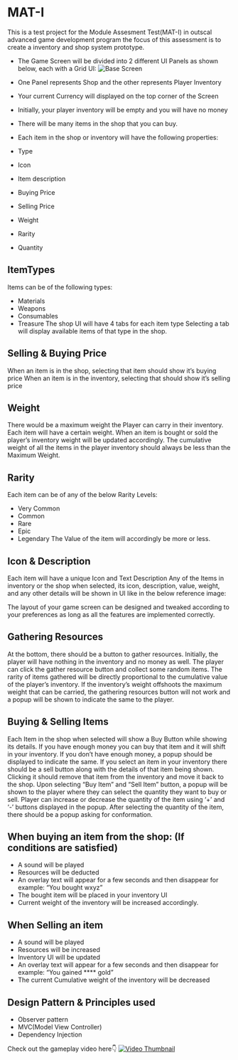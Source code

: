 # MAT-I
This is a test project for the Module Assesment Test(MAT-I) in outscal advanced game development program the focus of this assessment is to create a inventory and shop system prototype.
* The Game Screen will be divided into 2 different UI Panels as shown below, each with a Grid UI:
![Base Screen](https://github.com/RagulPrasadG/MAT-I/assets/61055516/ad21d5a1-7390-4ea1-a559-d97401cb7b0b)
* One Panel represents Shop and the other represents Player Inventory
* Your current Currency will displayed on the top corner of the Screen
* Initially, your player inventory will be empty and you will have no money
* There will be many items in the shop that you can buy.
  
* Each item in the shop or inventory will have the following properties:
 * Type
 * Icon
 * Item description
 * Buying Price
 * Selling Price
 * Weight
 * Rarity
 * Quantity

<h2>ItemTypes</h2>
  
Items can be of the following types:
* Materials
* Weapons
* Consumables
* Treasure
The shop UI will have 4 tabs for each item type
Selecting a tab will display available items of that type in the shop.


<h2>Selling & Buying Price</h2>

When an item is in the shop, selecting that item should show it’s buying price
When an item is in the inventory, selecting that should show it’s selling price


<h2>Weight</h2>

There would be a maximum weight the Player can carry in their inventory.
Each item will have a certain weight.
When an item is bought or sold the player’s inventory weight will be updated accordingly.
The cumulative weight of all the items in the player inventory should always be less than the Maximum Weight.


<h2>Rarity</h2>

Each item can be of any of the below Rarity Levels:
* Very Common
* Common
* Rare
* Epic
* Legendary
The Value of the item will accordingly be more or less.


<h2>Icon & Description</h2>

Each item will have a unique Icon and Text Description
Any of the Items in inventory or the shop when selected, its icon, description, value, weight, and any other details will be shown in UI like in the below reference image:

The layout of your game screen can be designed and tweaked according to your preferences as long as all the features are implemented correctly.


<h2>Gathering Resources</h2>

At the bottom, there should be a button to gather resources.
Initially, the player will have nothing in the inventory and no money as well.
The player can click the gather resource button and collect some random items.
The rarity of items gathered will be directly proportional to the cumulative value of the player’s inventory.
If the inventory’s weight offshoots the maximum weight that can be carried, the gathering resources button will not work and a popup will be shown to indicate the same to the player.


<h2>Buying & Selling Items</h2>

Each Item in the shop when selected will show a Buy Button while showing its details.
If you have enough money you can buy that item and it will shift in your inventory.
If you don’t have enough money, a popup should be displayed to indicate the same.
If you select an item in your inventory there should be a sell button along with the details of that item being shown.
Clicking it should remove that item from the inventory and move it back to the shop.
Upon selecting “Buy Item” and “Sell Item” button, a popup will be shown to the player where they can select the quantity they want to buy or sell.
Player can increase or decrease the quantity of the item using ‘+’ and ‘-’ buttons displayed in the popup.
After selecting the quantity of the item, there should be a popup asking for conformation.


<h2>When buying an item from the shop: (If conditions are satisfied)</h2>

* A sound will be played
* Resources will be deducted
* An overlay text will appear for a few seconds and then disappear for example: “You bought wxyz”
* The bought item will be placed in your inventory UI
* Current weight of the inventory will be increased accordingly.

<h2>When Selling an item</h2>

* A sound will be played
* Resources will be increased
* Inventory UI will be updated
* An overlay text will appear for a few seconds and then disappear for example: “You gained **** gold”
* The current Cumulative weight of the inventory will be decreased
  
<h2>Design Pattern & Principles used</h2>

* Observer pattern
* MVC(Model View Controller)
* Dependency Injection
  
Check out the gameplay
video here👇
[![Video Thumbnail](https://img.youtube.com/vi/ZmvjilPcBJc/maxresdefault.jpg)]([VIDEO_URL](https://www.youtube.com/watch?v=ZmvjilPcBJc)https://www.youtube.com/watch?v=ZmvjilPcBJc)

